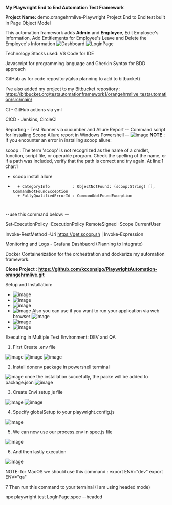 **My Playwright End to End Automation Test Framework**

**Project Name:** demo.orangehrmlive-Playwright Project End to End test built in Page Object Model


This automation framework adds **Admin** and **Employee**, Edit Employee's Information, Add Entitlements for Employee's Leave and Delete the Employee's Information
![Dashboard](https://github.com/user-attachments/assets/a9c494c4-1396-4f6f-9878-ce933a0839a5)
![LoginPage](https://github.com/user-attachments/assets/a5419d6b-53d7-4ac3-a52e-3d893ac8a1a8)



Technology Stacks used: VS Code for IDE 

Javascript for programming language and Gherkin Syntax for BDD approach

GitHub as for code repository(also planning to add to bitbucket)

I've also added my project to my Bitbucket repository : https://bitbucket.org/testautomationframework1/orangehrmlive_testautomation/src/main/

CI - GitHub actions via yml 

CICD - Jenkins, CircleCI 

Reporting - Test Runner via cucumber and Allure Report 
-- Command script for Installing Scoop Allure report in Windows Powershell -- 
![image](https://github.com/user-attachments/assets/efb8b3fb-b668-4947-a9ae-dee9677474f6)
**NOTE** : If you encounter an error in installing scoop allure: 

scoop : The term 'scoop' is not recognized as the name of a cmdlet, function, script file, or operable program. Check
the spelling of the name, or if a path was included, verify that the path is correct and try again.
At line:1 char:1
+ scoop install allure
+ ~~~~~
    + CategoryInfo          : ObjectNotFound: (scoop:String) [], CommandNotFoundException
    + FullyQualifiedErrorId : CommandNotFoundException



--use this command below: -- 

Set-ExecutionPolicy -ExecutionPolicy RemoteSigned -Scope CurrentUser

Invoke-RestMethod -Uri https://get.scoop.sh | Invoke-Expression


Monitoring and Logs - Grafana Dashbaord (Planning to Integrate)

Docker Containerization for the orchestration and dockerize my automation framework.

**Clone Project** : **https://github.com/kcconsigo/PlaywrightAutomation-orangehrmlive.git**

Setup and Installation:
* ![image](https://github.com/user-attachments/assets/701e07ad-ca3d-45d8-a08c-485c83fc4665)
* ![image](https://github.com/user-attachments/assets/dee6e874-dc7f-4c87-b4f1-1f222bad7469)
* ![image](https://github.com/user-attachments/assets/3a7f4103-75f6-4c57-ae2c-5c3dbdafb01e)
* ![image](https://github.com/user-attachments/assets/14ec7af1-1eee-42e2-b81c-9379f4fa1578)
Also you can use if you want to run your application via web browser
![image](https://github.com/user-attachments/assets/8dcf015f-7762-4239-8554-e966cca297da)
* ![image](https://github.com/user-attachments/assets/17462e49-73f7-44cd-8547-79082cfd9acb)
* ![image](https://github.com/user-attachments/assets/4d4310c1-ed6c-43f8-909b-df2b5eab18e2)
  
Executing in Multiple Test Environment: 
DEV and QA

1. First Create .env file

![image](https://github.com/user-attachments/assets/e2e8651c-0d80-47e2-8561-52b79368a504)
![image](https://github.com/user-attachments/assets/3961e4a6-77d4-4569-882f-19b765356fdc)
![image](https://github.com/user-attachments/assets/01254c39-bc3f-4910-be4f-fbb3e964fce4)


2. Install donenv package in powershell terminal

![image](https://github.com/user-attachments/assets/b345ec1f-8834-458f-84f5-d52097aa4995)
once the installation succefully, the packe will be added to package.json
![image](https://github.com/user-attachments/assets/22926977-aa81-45b2-b8b0-00302623e6a7)

3. Create Envi setup js file

![image](https://github.com/user-attachments/assets/483d4d0c-23ef-41d5-8628-aca6acb8ad37)
![image](https://github.com/user-attachments/assets/0a437818-ea14-4311-be05-6254c03f2c5b)


4. Specify globalSetup to your playwright.config.js

![image](https://github.com/user-attachments/assets/57001e64-d760-4dc5-86d8-6461713a4f2c)

5. We can now use our process.env in spec.js file

![image](https://github.com/user-attachments/assets/b0a86fda-b7bc-40ae-b3e2-5cbedea6000e)


6. And then lastly execution

![image](https://github.com/user-attachments/assets/dc4cfea5-3469-48cd-b552-19f94a6c1788)

NOTE: for MacOS we should use this command : 
export ENV="dev"
export ENV="qa"

7 Then run this command to your terminal (I am using headed mode)

npx playwright test LogInPage.spec --headed






 








